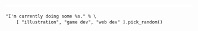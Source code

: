 <div>
  <!-- <itchio> -->
  &nbsp;&nbsp;
  <!-- <ko-fi> -->
</div>
<div align="center">
  <img src="yellow_stripes.svg" alt="yellow stripes"/>
</div>

```gdscript
"I'm currently doing some %s." % \
    [ "illustration", "game dev", "web dev" ].pick_random()
```
<!-- <ICONS> -->

</br>
</br>

<div align="right">
  <!-- <discord> -->
</div>
